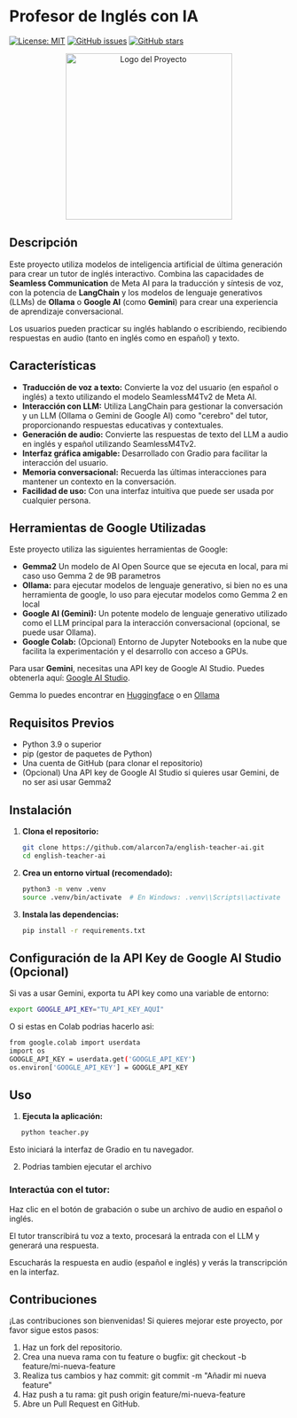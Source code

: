 # Profesor de Inglés con IA

[![License: MIT](https://img.shields.io/badge/License-MIT-yellow.svg)](https://opensource.org/licenses/MIT)
[![GitHub issues](https://img.shields.io/github/issues/TU_USUARIO/profesor-ingles-ia.svg)](https://github.com/TU_USUARIO/profesor-ingles-ia/issues)
[![GitHub stars](https://img.shields.io/github/stars/TU_USUARIO/profesor-ingles-ia.svg)](https://github.com/TU_USUARIO/profesor-ingles-ia/stargazers)

<p align="center">
  <img src="assets/logo.png" alt="Logo del Proyecto" width="300">
</p>

## Descripción

Este proyecto utiliza modelos de inteligencia artificial de última generación para crear un tutor de inglés interactivo. Combina las capacidades de **Seamless Communication** de Meta AI para la traducción y síntesis de voz, con la potencia de **LangChain** y los modelos de lenguaje generativos (LLMs) de **Ollama** o **Google AI** (como **Gemini**) para crear una experiencia de aprendizaje conversacional.

Los usuarios pueden practicar su inglés hablando o escribiendo, recibiendo respuestas en audio (tanto en inglés como en español) y texto.

## Características

-   **Traducción de voz a texto:** Convierte la voz del usuario (en español o inglés) a texto utilizando el modelo SeamlessM4Tv2 de Meta AI.
-   **Interacción con LLM:** Utiliza LangChain para gestionar la conversación y un LLM (Ollama o Gemini de Google AI) como "cerebro" del tutor, proporcionando respuestas educativas y contextuales.
-   **Generación de audio:** Convierte las respuestas de texto del LLM a audio en inglés y español utilizando SeamlessM4Tv2.
-   **Interfaz gráfica amigable:** Desarrollado con Gradio para facilitar la interacción del usuario.
-   **Memoria conversacional:** Recuerda las últimas interacciones para mantener un contexto en la conversación.
-   **Facilidad de uso:** Con una interfaz intuitiva que puede ser usada por cualquier persona.

## Herramientas de Google Utilizadas

Este proyecto utiliza las siguientes herramientas de Google:

-   **Gemma2** Un modelo de AI Open Source que se ejecuta en local, para mi caso uso Gemma 2 de 9B parametros
-   **Ollama:** para ejecutar modelos de lenguaje generativo, si bien no es una herramienta de google, lo uso para ejecutar modelos como Gemma 2 en local
-   **Google AI (Gemini):** Un potente modelo de lenguaje generativo utilizado como el LLM principal para la interacción conversacional (opcional, se puede usar Ollama).
-   **Google Colab:** (Opcional) Entorno de Jupyter Notebooks en la nube que facilita la experimentación y el desarrollo con acceso a GPUs.

Para usar **Gemini**, necesitas una API key de Google AI Studio. Puedes obtenerla aquí: [Google AI Studio](https://aistudio.google.com/).

Gemma lo puedes encontrar en [Huggingface](https://huggingface.co/collections/google/gemma-2-release-667d6600fd5220e7b967f315) o en [Ollama](https://ollama.com/library/gemma2)

## Requisitos Previos

-   Python 3.9 o superior
-   pip (gestor de paquetes de Python)
-   Una cuenta de GitHub (para clonar el repositorio)
-   (Opcional) Una API key de Google AI Studio si quieres usar Gemini, de no ser asi usar Gemma2

## Instalación

1. **Clona el repositorio:**

    ```bash
    git clone https://github.com/alarcon7a/english-teacher-ai.git
    cd english-teacher-ai
    ```

2. **Crea un entorno virtual (recomendado):**

    ```bash
    python3 -m venv .venv
    source .venv/bin/activate  # En Windows: .venv\\Scripts\\activate
    ```

3. **Instala las dependencias:**

    ```bash
    pip install -r requirements.txt
    ```

## Configuración de la API Key de Google AI Studio (Opcional)

Si vas a usar Gemini, exporta tu API key como una variable de entorno:

```bash
export GOOGLE_API_KEY="TU_API_KEY_AQUÍ"
```
O si estas en Colab podrias hacerlo asi:

```bash
from google.colab import userdata
import os
GOOGLE_API_KEY = userdata.get('GOOGLE_API_KEY')
os.environ['GOOGLE_API_KEY'] = GOOGLE_API_KEY
```
## Uso

1. **Ejecuta la aplicación:**
```bash
   python teacher.py
```
Esto iniciará la interfaz de Gradio en tu navegador.

2. Podrias tambien ejecutar el archivo 

### Interactúa con el tutor:

Haz clic en el botón de grabación o sube un archivo de audio en español o inglés.

El tutor transcribirá tu voz a texto, procesará la entrada con el LLM y generará una respuesta.

Escucharás la respuesta en audio (español e inglés) y verás la transcripción en la interfaz.

## Contribuciones

¡Las contribuciones son bienvenidas! Si quieres mejorar este proyecto, por favor sigue estos pasos:

1. Haz un fork del repositorio.
2. Crea una nueva rama con tu feature o bugfix: git checkout -b feature/mi-nueva-feature
3. Realiza tus cambios y haz commit: git commit -m "Añadir mi nueva feature"
4. Haz push a tu rama: git push origin feature/mi-nueva-feature
5. Abre un Pull Request en GitHub.
